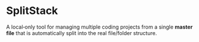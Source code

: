 # SplitStack
 A local‑only tool for managing multiple coding projects from a single **master file**   that is automatically split into the real file/folder structure.
